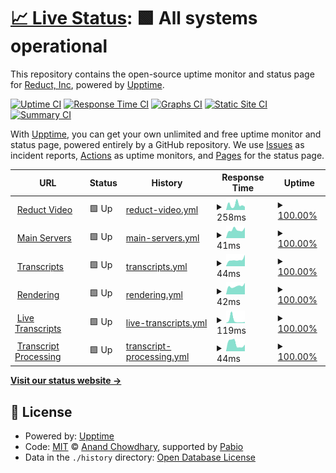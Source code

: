 # [📈 Live Status](https://reduct-inc.github.io/reduct-status): <!--live status--> **🟩 All systems operational**

This repository contains the open-source uptime monitor and status page for [Reduct, Inc](https://reduct-inc.github.io/reduct-status), powered by [Upptime](https://github.com/upptime/upptime).

[![Uptime CI](https://github.com/reduct-inc/reduct-status/workflows/Uptime%20CI/badge.svg)](https://github.com/reduct-inc/reduct-status/actions?query=workflow%3A%22Uptime+CI%22)
[![Response Time CI](https://github.com/reduct-inc/reduct-status/workflows/Response%20Time%20CI/badge.svg)](https://github.com/reduct-inc/reduct-status/actions?query=workflow%3A%22Response+Time+CI%22)
[![Graphs CI](https://github.com/reduct-inc/reduct-status/workflows/Graphs%20CI/badge.svg)](https://github.com/reduct-inc/reduct-status/actions?query=workflow%3A%22Graphs+CI%22)
[![Static Site CI](https://github.com/reduct-inc/reduct-status/workflows/Static%20Site%20CI/badge.svg)](https://github.com/reduct-inc/reduct-status/actions?query=workflow%3A%22Static+Site+CI%22)
[![Summary CI](https://github.com/reduct-inc/reduct-status/workflows/Summary%20CI/badge.svg)](https://github.com/reduct-inc/reduct-status/actions?query=workflow%3A%22Summary+CI%22)

With [Upptime](https://upptime.js.org), you can get your own unlimited and free uptime monitor and status page, powered entirely by a GitHub repository. We use [Issues](https://github.com/reduct-inc/reduct-status/issues) as incident reports, [Actions](https://github.com/reduct-inc/reduct-status/actions) as uptime monitors, and [Pages](https://reduct-inc.github.io/reduct-status) for the status page.

<!--start: status pages-->
<!-- This summary is generated by Upptime (https://github.com/upptime/upptime) -->
<!-- Do not edit this manually, your changes will be overwritten -->
<!-- prettier-ignore -->
| URL | Status | History | Response Time | Uptime |
| --- | ------ | ------- | ------------- | ------ |
| <img alt="" src="https://icons.duckduckgo.com/ip3/app.reduct.video.ico" height="13"> [Reduct Video](https://app.reduct.video) | 🟩 Up | [reduct-video.yml](https://github.com/reduct-inc/reduct-status/commits/HEAD/history/reduct-video.yml) | <details><summary><img alt="Response time graph" src="./graphs/reduct-video/response-time-week.png" height="20"> 258ms</summary><br><a href="https://status.reduct.video/history/reduct-video"><img alt="Response time 328" src="https://img.shields.io/endpoint?url=https%3A%2F%2Fraw.githubusercontent.com%2Freduct-inc%2Freduct-status%2FHEAD%2Fapi%2Freduct-video%2Fresponse-time.json"></a><br><a href="https://status.reduct.video/history/reduct-video"><img alt="24-hour response time 291" src="https://img.shields.io/endpoint?url=https%3A%2F%2Fraw.githubusercontent.com%2Freduct-inc%2Freduct-status%2FHEAD%2Fapi%2Freduct-video%2Fresponse-time-day.json"></a><br><a href="https://status.reduct.video/history/reduct-video"><img alt="7-day response time 258" src="https://img.shields.io/endpoint?url=https%3A%2F%2Fraw.githubusercontent.com%2Freduct-inc%2Freduct-status%2FHEAD%2Fapi%2Freduct-video%2Fresponse-time-week.json"></a><br><a href="https://status.reduct.video/history/reduct-video"><img alt="30-day response time 437" src="https://img.shields.io/endpoint?url=https%3A%2F%2Fraw.githubusercontent.com%2Freduct-inc%2Freduct-status%2FHEAD%2Fapi%2Freduct-video%2Fresponse-time-month.json"></a><br><a href="https://status.reduct.video/history/reduct-video"><img alt="1-year response time 328" src="https://img.shields.io/endpoint?url=https%3A%2F%2Fraw.githubusercontent.com%2Freduct-inc%2Freduct-status%2FHEAD%2Fapi%2Freduct-video%2Fresponse-time-year.json"></a></details> | <details><summary><a href="https://status.reduct.video/history/reduct-video">100.00%</a></summary><a href="https://status.reduct.video/history/reduct-video"><img alt="All-time uptime 100.00%" src="https://img.shields.io/endpoint?url=https%3A%2F%2Fraw.githubusercontent.com%2Freduct-inc%2Freduct-status%2FHEAD%2Fapi%2Freduct-video%2Fuptime.json"></a><br><a href="https://status.reduct.video/history/reduct-video"><img alt="24-hour uptime 100.00%" src="https://img.shields.io/endpoint?url=https%3A%2F%2Fraw.githubusercontent.com%2Freduct-inc%2Freduct-status%2FHEAD%2Fapi%2Freduct-video%2Fuptime-day.json"></a><br><a href="https://status.reduct.video/history/reduct-video"><img alt="7-day uptime 100.00%" src="https://img.shields.io/endpoint?url=https%3A%2F%2Fraw.githubusercontent.com%2Freduct-inc%2Freduct-status%2FHEAD%2Fapi%2Freduct-video%2Fuptime-week.json"></a><br><a href="https://status.reduct.video/history/reduct-video"><img alt="30-day uptime 100.00%" src="https://img.shields.io/endpoint?url=https%3A%2F%2Fraw.githubusercontent.com%2Freduct-inc%2Freduct-status%2FHEAD%2Fapi%2Freduct-video%2Fuptime-month.json"></a><br><a href="https://status.reduct.video/history/reduct-video"><img alt="1-year uptime 100.00%" src="https://img.shields.io/endpoint?url=https%3A%2F%2Fraw.githubusercontent.com%2Freduct-inc%2Freduct-status%2FHEAD%2Fapi%2Freduct-video%2Fuptime-year.json"></a></details>
| <img alt="" src="https://icons.duckduckgo.com/ip3/app.reduct.video.ico" height="13"> [Main Servers](https://app.reduct.video/x/status) | 🟩 Up | [main-servers.yml](https://github.com/reduct-inc/reduct-status/commits/HEAD/history/main-servers.yml) | <details><summary><img alt="Response time graph" src="./graphs/main-servers/response-time-week.png" height="20"> 41ms</summary><br><a href="https://status.reduct.video/history/main-servers"><img alt="Response time 60" src="https://img.shields.io/endpoint?url=https%3A%2F%2Fraw.githubusercontent.com%2Freduct-inc%2Freduct-status%2FHEAD%2Fapi%2Fmain-servers%2Fresponse-time.json"></a><br><a href="https://status.reduct.video/history/main-servers"><img alt="24-hour response time 49" src="https://img.shields.io/endpoint?url=https%3A%2F%2Fraw.githubusercontent.com%2Freduct-inc%2Freduct-status%2FHEAD%2Fapi%2Fmain-servers%2Fresponse-time-day.json"></a><br><a href="https://status.reduct.video/history/main-servers"><img alt="7-day response time 41" src="https://img.shields.io/endpoint?url=https%3A%2F%2Fraw.githubusercontent.com%2Freduct-inc%2Freduct-status%2FHEAD%2Fapi%2Fmain-servers%2Fresponse-time-week.json"></a><br><a href="https://status.reduct.video/history/main-servers"><img alt="30-day response time 60" src="https://img.shields.io/endpoint?url=https%3A%2F%2Fraw.githubusercontent.com%2Freduct-inc%2Freduct-status%2FHEAD%2Fapi%2Fmain-servers%2Fresponse-time-month.json"></a><br><a href="https://status.reduct.video/history/main-servers"><img alt="1-year response time 60" src="https://img.shields.io/endpoint?url=https%3A%2F%2Fraw.githubusercontent.com%2Freduct-inc%2Freduct-status%2FHEAD%2Fapi%2Fmain-servers%2Fresponse-time-year.json"></a></details> | <details><summary><a href="https://status.reduct.video/history/main-servers">100.00%</a></summary><a href="https://status.reduct.video/history/main-servers"><img alt="All-time uptime 100.00%" src="https://img.shields.io/endpoint?url=https%3A%2F%2Fraw.githubusercontent.com%2Freduct-inc%2Freduct-status%2FHEAD%2Fapi%2Fmain-servers%2Fuptime.json"></a><br><a href="https://status.reduct.video/history/main-servers"><img alt="24-hour uptime 100.00%" src="https://img.shields.io/endpoint?url=https%3A%2F%2Fraw.githubusercontent.com%2Freduct-inc%2Freduct-status%2FHEAD%2Fapi%2Fmain-servers%2Fuptime-day.json"></a><br><a href="https://status.reduct.video/history/main-servers"><img alt="7-day uptime 100.00%" src="https://img.shields.io/endpoint?url=https%3A%2F%2Fraw.githubusercontent.com%2Freduct-inc%2Freduct-status%2FHEAD%2Fapi%2Fmain-servers%2Fuptime-week.json"></a><br><a href="https://status.reduct.video/history/main-servers"><img alt="30-day uptime 100.00%" src="https://img.shields.io/endpoint?url=https%3A%2F%2Fraw.githubusercontent.com%2Freduct-inc%2Freduct-status%2FHEAD%2Fapi%2Fmain-servers%2Fuptime-month.json"></a><br><a href="https://status.reduct.video/history/main-servers"><img alt="1-year uptime 100.00%" src="https://img.shields.io/endpoint?url=https%3A%2F%2Fraw.githubusercontent.com%2Freduct-inc%2Freduct-status%2FHEAD%2Fapi%2Fmain-servers%2Fuptime-year.json"></a></details>
| <img alt="" src="https://icons.duckduckgo.com/ip3/app.reduct.video.ico" height="13"> [Transcripts](https://app.reduct.video/x/tsss/status) | 🟩 Up | [transcripts.yml](https://github.com/reduct-inc/reduct-status/commits/HEAD/history/transcripts.yml) | <details><summary><img alt="Response time graph" src="./graphs/transcripts/response-time-week.png" height="20"> 44ms</summary><br><a href="https://status.reduct.video/history/transcripts"><img alt="Response time 39" src="https://img.shields.io/endpoint?url=https%3A%2F%2Fraw.githubusercontent.com%2Freduct-inc%2Freduct-status%2FHEAD%2Fapi%2Ftranscripts%2Fresponse-time.json"></a><br><a href="https://status.reduct.video/history/transcripts"><img alt="24-hour response time 53" src="https://img.shields.io/endpoint?url=https%3A%2F%2Fraw.githubusercontent.com%2Freduct-inc%2Freduct-status%2FHEAD%2Fapi%2Ftranscripts%2Fresponse-time-day.json"></a><br><a href="https://status.reduct.video/history/transcripts"><img alt="7-day response time 44" src="https://img.shields.io/endpoint?url=https%3A%2F%2Fraw.githubusercontent.com%2Freduct-inc%2Freduct-status%2FHEAD%2Fapi%2Ftranscripts%2Fresponse-time-week.json"></a><br><a href="https://status.reduct.video/history/transcripts"><img alt="30-day response time 39" src="https://img.shields.io/endpoint?url=https%3A%2F%2Fraw.githubusercontent.com%2Freduct-inc%2Freduct-status%2FHEAD%2Fapi%2Ftranscripts%2Fresponse-time-month.json"></a><br><a href="https://status.reduct.video/history/transcripts"><img alt="1-year response time 39" src="https://img.shields.io/endpoint?url=https%3A%2F%2Fraw.githubusercontent.com%2Freduct-inc%2Freduct-status%2FHEAD%2Fapi%2Ftranscripts%2Fresponse-time-year.json"></a></details> | <details><summary><a href="https://status.reduct.video/history/transcripts">100.00%</a></summary><a href="https://status.reduct.video/history/transcripts"><img alt="All-time uptime 100.00%" src="https://img.shields.io/endpoint?url=https%3A%2F%2Fraw.githubusercontent.com%2Freduct-inc%2Freduct-status%2FHEAD%2Fapi%2Ftranscripts%2Fuptime.json"></a><br><a href="https://status.reduct.video/history/transcripts"><img alt="24-hour uptime 100.00%" src="https://img.shields.io/endpoint?url=https%3A%2F%2Fraw.githubusercontent.com%2Freduct-inc%2Freduct-status%2FHEAD%2Fapi%2Ftranscripts%2Fuptime-day.json"></a><br><a href="https://status.reduct.video/history/transcripts"><img alt="7-day uptime 100.00%" src="https://img.shields.io/endpoint?url=https%3A%2F%2Fraw.githubusercontent.com%2Freduct-inc%2Freduct-status%2FHEAD%2Fapi%2Ftranscripts%2Fuptime-week.json"></a><br><a href="https://status.reduct.video/history/transcripts"><img alt="30-day uptime 100.00%" src="https://img.shields.io/endpoint?url=https%3A%2F%2Fraw.githubusercontent.com%2Freduct-inc%2Freduct-status%2FHEAD%2Fapi%2Ftranscripts%2Fuptime-month.json"></a><br><a href="https://status.reduct.video/history/transcripts"><img alt="1-year uptime 100.00%" src="https://img.shields.io/endpoint?url=https%3A%2F%2Fraw.githubusercontent.com%2Freduct-inc%2Freduct-status%2FHEAD%2Fapi%2Ftranscripts%2Fuptime-year.json"></a></details>
| <img alt="" src="https://icons.duckduckgo.com/ip3/app.reduct.video.ico" height="13"> [Rendering](https://app.reduct.video/x/render/status) | 🟩 Up | [rendering.yml](https://github.com/reduct-inc/reduct-status/commits/HEAD/history/rendering.yml) | <details><summary><img alt="Response time graph" src="./graphs/rendering/response-time-week.png" height="20"> 42ms</summary><br><a href="https://status.reduct.video/history/rendering"><img alt="Response time 42" src="https://img.shields.io/endpoint?url=https%3A%2F%2Fraw.githubusercontent.com%2Freduct-inc%2Freduct-status%2FHEAD%2Fapi%2Frendering%2Fresponse-time.json"></a><br><a href="https://status.reduct.video/history/rendering"><img alt="24-hour response time 60" src="https://img.shields.io/endpoint?url=https%3A%2F%2Fraw.githubusercontent.com%2Freduct-inc%2Freduct-status%2FHEAD%2Fapi%2Frendering%2Fresponse-time-day.json"></a><br><a href="https://status.reduct.video/history/rendering"><img alt="7-day response time 42" src="https://img.shields.io/endpoint?url=https%3A%2F%2Fraw.githubusercontent.com%2Freduct-inc%2Freduct-status%2FHEAD%2Fapi%2Frendering%2Fresponse-time-week.json"></a><br><a href="https://status.reduct.video/history/rendering"><img alt="30-day response time 42" src="https://img.shields.io/endpoint?url=https%3A%2F%2Fraw.githubusercontent.com%2Freduct-inc%2Freduct-status%2FHEAD%2Fapi%2Frendering%2Fresponse-time-month.json"></a><br><a href="https://status.reduct.video/history/rendering"><img alt="1-year response time 42" src="https://img.shields.io/endpoint?url=https%3A%2F%2Fraw.githubusercontent.com%2Freduct-inc%2Freduct-status%2FHEAD%2Fapi%2Frendering%2Fresponse-time-year.json"></a></details> | <details><summary><a href="https://status.reduct.video/history/rendering">100.00%</a></summary><a href="https://status.reduct.video/history/rendering"><img alt="All-time uptime 100.00%" src="https://img.shields.io/endpoint?url=https%3A%2F%2Fraw.githubusercontent.com%2Freduct-inc%2Freduct-status%2FHEAD%2Fapi%2Frendering%2Fuptime.json"></a><br><a href="https://status.reduct.video/history/rendering"><img alt="24-hour uptime 100.00%" src="https://img.shields.io/endpoint?url=https%3A%2F%2Fraw.githubusercontent.com%2Freduct-inc%2Freduct-status%2FHEAD%2Fapi%2Frendering%2Fuptime-day.json"></a><br><a href="https://status.reduct.video/history/rendering"><img alt="7-day uptime 100.00%" src="https://img.shields.io/endpoint?url=https%3A%2F%2Fraw.githubusercontent.com%2Freduct-inc%2Freduct-status%2FHEAD%2Fapi%2Frendering%2Fuptime-week.json"></a><br><a href="https://status.reduct.video/history/rendering"><img alt="30-day uptime 100.00%" src="https://img.shields.io/endpoint?url=https%3A%2F%2Fraw.githubusercontent.com%2Freduct-inc%2Freduct-status%2FHEAD%2Fapi%2Frendering%2Fuptime-month.json"></a><br><a href="https://status.reduct.video/history/rendering"><img alt="1-year uptime 100.00%" src="https://img.shields.io/endpoint?url=https%3A%2F%2Fraw.githubusercontent.com%2Freduct-inc%2Freduct-status%2FHEAD%2Fapi%2Frendering%2Fuptime-year.json"></a></details>
| <img alt="" src="https://icons.duckduckgo.com/ip3/app.reduct.video.ico" height="13"> [Live Transcripts](https://app.reduct.video/x/live-transcription/status) | 🟩 Up | [live-transcripts.yml](https://github.com/reduct-inc/reduct-status/commits/HEAD/history/live-transcripts.yml) | <details><summary><img alt="Response time graph" src="./graphs/live-transcripts/response-time-week.png" height="20"> 119ms</summary><br><a href="https://status.reduct.video/history/live-transcripts"><img alt="Response time 81" src="https://img.shields.io/endpoint?url=https%3A%2F%2Fraw.githubusercontent.com%2Freduct-inc%2Freduct-status%2FHEAD%2Fapi%2Flive-transcripts%2Fresponse-time.json"></a><br><a href="https://status.reduct.video/history/live-transcripts"><img alt="24-hour response time 48" src="https://img.shields.io/endpoint?url=https%3A%2F%2Fraw.githubusercontent.com%2Freduct-inc%2Freduct-status%2FHEAD%2Fapi%2Flive-transcripts%2Fresponse-time-day.json"></a><br><a href="https://status.reduct.video/history/live-transcripts"><img alt="7-day response time 119" src="https://img.shields.io/endpoint?url=https%3A%2F%2Fraw.githubusercontent.com%2Freduct-inc%2Freduct-status%2FHEAD%2Fapi%2Flive-transcripts%2Fresponse-time-week.json"></a><br><a href="https://status.reduct.video/history/live-transcripts"><img alt="30-day response time 81" src="https://img.shields.io/endpoint?url=https%3A%2F%2Fraw.githubusercontent.com%2Freduct-inc%2Freduct-status%2FHEAD%2Fapi%2Flive-transcripts%2Fresponse-time-month.json"></a><br><a href="https://status.reduct.video/history/live-transcripts"><img alt="1-year response time 81" src="https://img.shields.io/endpoint?url=https%3A%2F%2Fraw.githubusercontent.com%2Freduct-inc%2Freduct-status%2FHEAD%2Fapi%2Flive-transcripts%2Fresponse-time-year.json"></a></details> | <details><summary><a href="https://status.reduct.video/history/live-transcripts">100.00%</a></summary><a href="https://status.reduct.video/history/live-transcripts"><img alt="All-time uptime 100.00%" src="https://img.shields.io/endpoint?url=https%3A%2F%2Fraw.githubusercontent.com%2Freduct-inc%2Freduct-status%2FHEAD%2Fapi%2Flive-transcripts%2Fuptime.json"></a><br><a href="https://status.reduct.video/history/live-transcripts"><img alt="24-hour uptime 100.00%" src="https://img.shields.io/endpoint?url=https%3A%2F%2Fraw.githubusercontent.com%2Freduct-inc%2Freduct-status%2FHEAD%2Fapi%2Flive-transcripts%2Fuptime-day.json"></a><br><a href="https://status.reduct.video/history/live-transcripts"><img alt="7-day uptime 100.00%" src="https://img.shields.io/endpoint?url=https%3A%2F%2Fraw.githubusercontent.com%2Freduct-inc%2Freduct-status%2FHEAD%2Fapi%2Flive-transcripts%2Fuptime-week.json"></a><br><a href="https://status.reduct.video/history/live-transcripts"><img alt="30-day uptime 100.00%" src="https://img.shields.io/endpoint?url=https%3A%2F%2Fraw.githubusercontent.com%2Freduct-inc%2Freduct-status%2FHEAD%2Fapi%2Flive-transcripts%2Fuptime-month.json"></a><br><a href="https://status.reduct.video/history/live-transcripts"><img alt="1-year uptime 100.00%" src="https://img.shields.io/endpoint?url=https%3A%2F%2Fraw.githubusercontent.com%2Freduct-inc%2Freduct-status%2FHEAD%2Fapi%2Flive-transcripts%2Fuptime-year.json"></a></details>
| <img alt="" src="https://icons.duckduckgo.com/ip3/app.reduct.video.ico" height="13"> [Transcript Processing](https://app.reduct.video/x/whisper/status) | 🟩 Up | [transcript-processing.yml](https://github.com/reduct-inc/reduct-status/commits/HEAD/history/transcript-processing.yml) | <details><summary><img alt="Response time graph" src="./graphs/transcript-processing/response-time-week.png" height="20"> 44ms</summary><br><a href="https://status.reduct.video/history/transcript-processing"><img alt="Response time 56" src="https://img.shields.io/endpoint?url=https%3A%2F%2Fraw.githubusercontent.com%2Freduct-inc%2Freduct-status%2FHEAD%2Fapi%2Ftranscript-processing%2Fresponse-time.json"></a><br><a href="https://status.reduct.video/history/transcript-processing"><img alt="24-hour response time 41" src="https://img.shields.io/endpoint?url=https%3A%2F%2Fraw.githubusercontent.com%2Freduct-inc%2Freduct-status%2FHEAD%2Fapi%2Ftranscript-processing%2Fresponse-time-day.json"></a><br><a href="https://status.reduct.video/history/transcript-processing"><img alt="7-day response time 44" src="https://img.shields.io/endpoint?url=https%3A%2F%2Fraw.githubusercontent.com%2Freduct-inc%2Freduct-status%2FHEAD%2Fapi%2Ftranscript-processing%2Fresponse-time-week.json"></a><br><a href="https://status.reduct.video/history/transcript-processing"><img alt="30-day response time 56" src="https://img.shields.io/endpoint?url=https%3A%2F%2Fraw.githubusercontent.com%2Freduct-inc%2Freduct-status%2FHEAD%2Fapi%2Ftranscript-processing%2Fresponse-time-month.json"></a><br><a href="https://status.reduct.video/history/transcript-processing"><img alt="1-year response time 56" src="https://img.shields.io/endpoint?url=https%3A%2F%2Fraw.githubusercontent.com%2Freduct-inc%2Freduct-status%2FHEAD%2Fapi%2Ftranscript-processing%2Fresponse-time-year.json"></a></details> | <details><summary><a href="https://status.reduct.video/history/transcript-processing">100.00%</a></summary><a href="https://status.reduct.video/history/transcript-processing"><img alt="All-time uptime 100.00%" src="https://img.shields.io/endpoint?url=https%3A%2F%2Fraw.githubusercontent.com%2Freduct-inc%2Freduct-status%2FHEAD%2Fapi%2Ftranscript-processing%2Fuptime.json"></a><br><a href="https://status.reduct.video/history/transcript-processing"><img alt="24-hour uptime 100.00%" src="https://img.shields.io/endpoint?url=https%3A%2F%2Fraw.githubusercontent.com%2Freduct-inc%2Freduct-status%2FHEAD%2Fapi%2Ftranscript-processing%2Fuptime-day.json"></a><br><a href="https://status.reduct.video/history/transcript-processing"><img alt="7-day uptime 100.00%" src="https://img.shields.io/endpoint?url=https%3A%2F%2Fraw.githubusercontent.com%2Freduct-inc%2Freduct-status%2FHEAD%2Fapi%2Ftranscript-processing%2Fuptime-week.json"></a><br><a href="https://status.reduct.video/history/transcript-processing"><img alt="30-day uptime 100.00%" src="https://img.shields.io/endpoint?url=https%3A%2F%2Fraw.githubusercontent.com%2Freduct-inc%2Freduct-status%2FHEAD%2Fapi%2Ftranscript-processing%2Fuptime-month.json"></a><br><a href="https://status.reduct.video/history/transcript-processing"><img alt="1-year uptime 100.00%" src="https://img.shields.io/endpoint?url=https%3A%2F%2Fraw.githubusercontent.com%2Freduct-inc%2Freduct-status%2FHEAD%2Fapi%2Ftranscript-processing%2Fuptime-year.json"></a></details>

<!--end: status pages-->

[**Visit our status website →**](https://reduct-inc.github.io/reduct-status)

## 📄 License

- Powered by: [Upptime](https://github.com/upptime/upptime)
- Code: [MIT](./LICENSE) © [Anand Chowdhary](https://anandchowdhary.com), supported by [Pabio](https://pabio.com)
- Data in the `./history` directory: [Open Database License](https://opendatacommons.org/licenses/odbl/1-0/)
